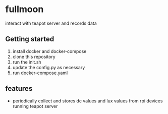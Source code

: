 # fullmoon
interact with teapot server and records data

## Getting started
1. install docker and docker-compose
2. clone this repository
3. run the init.sh
4. update the config.py as necessary
4. run docker-compose.yaml

## features
* periodically collect and stores dc values and lux values from rpi devices running teapot server
